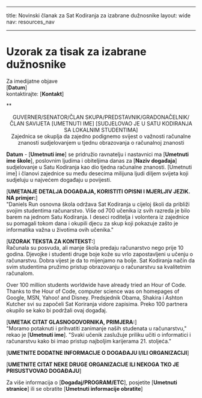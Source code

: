 * * *

title: Novinski članak za Sat Kodiranja za izabrane dužnosnike layout: wide nav: resources_nav

* * *

# Uzorak za tisak za izabrane dužnosnike

Za imedijatne objave   
[**Datum**]   
kontaktirajte: [**Kontakt**]  
  


**

<center>
  GUVERNER/SENATOR/ČLAN SKUPA/PREDSTAVNIK/GRADONAČELNIK/ČLAN SAVIJETA [UMETNUTI IME] [SUDJELOVAO JE U SATU KODIRANJA SA LOKALNIM STUDENTIMA]</strong> <br /> Zajednica se okuplja da zajedno podignemo svijest o važnosti računalne znanosti sudjelovanjem u tjednu obrazovanja o računalnoj znanosti
</center>

  
  
</p> 

**Datum** - [**Umetnuti ime**] se pridružio ravnatelju i nastavnici ma [**Umetnuti ime škole**], poslovnim ljudima i obiteljima danas za [**Naziv događaja**] sudjelovanje u Satu Kodiranja kao dio tjedna računalne znanosti. [Umetnuti ime] i članovi zajednice su među desecima milijuna ljudi diljem svijeta koji sudjeluju u najvećem događaju u povijesti.

[**UMETANJE DETALJA DOGAĐAJA, KORISTITI OPISNI I MJERLJIV JEZIK. NA primjer:**]   
"Daniels Run osnovna škola održava Sat Kodiranja u cijeloj školi da približi svojim studentima računarstvo. Više od 700 učenika iz svih razreda je bilo barem na jednom Satu Kodiranja. I deseci roditelja i volontera iz zajednice su pomagali tokom dana i okupili djecu za skup koji pokazuje zašto je informatika važna u životima ovih učenika."

[**UZORAK TEKSTA ZA KONTEKST:**]   
Računala su posvuda, ali manje škola predaju računarstvo nego prije 10 godina. Djevojke i studenti druge boje kože su vrlo zapostavljeni u učenju o računarstvu. Dobra vijest je da to mijenjamo na bolje. Sat Kodiranja način da svim studentima pružimo pristup obrazovanju o računarstvu sa kvalitetnim računalom.

Over 100 million students worldwide have already tried an Hour of Code. Thanks to the Hour of Code, computer science was on homepages of Google, MSN, Yahoo! and Disney. Predsjednik Obama, Shakira i Ashton Kutcher svi su započeli Sat Koriranja vidore zapisima. Preko 100 partnera okupilo se kako bi podržali ovaj događaj.

[**UMETAK CITAT GLASNOGOVORNIKA, PRIMJERA:**]   
"Moramo potaknuti i prihvatiti zanimanje naših studenata u računarstvu," rekao je [**Umetnuti ime**]. "Svaki učenik zaslužuje priliku učiti o informatici i računarstvu kako bi imao pristup najboljim karijerama 21. stoljeća."

[**UMETNITE DODATNE INFORMACIJE O DOGAĐAJU I/ILI ORGANIZACIJI**]

[**UMETNITE CITAT NEKE DRUGE ORGANIZACIJE ILI NEKOGA TKO JE PRISUSTVOVAO DOGAĐAJU**]

Za više informacija o [**Događaj/PROGRAM/ETC**], posjetite [**Umetnuti stranice**] ili se obratite [**Umetnuti informacije obratite**]